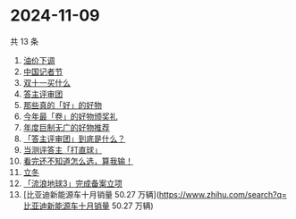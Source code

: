 # 2024-11-09

共 13 条

<!-- BEGIN ZHIHUSEARCH -->
<!-- 最后更新时间 Sat Nov 09 2024 22:10:18 GMT+0800 (China Standard Time) -->
1. [油价下调](https://www.zhihu.com/search?q=油价下调)
1. [中国记者节](https://www.zhihu.com/search?q=中国记者节)
1. [双十一买什么](https://www.zhihu.com/search?q=双十一买什么)
1. [答主评审团](https://www.zhihu.com/search?q=答主评审团)
1. [那些真的「好」的好物](https://www.zhihu.com/search?q=那些真的「好」的好物)
1. [今年最「卷」的好物颁奖礼](https://www.zhihu.com/search?q=今年最「卷」的好物颁奖礼)
1. [年度巨制无广的好物推荐](https://www.zhihu.com/search?q=年度巨制无广的好物推荐)
1. [「答主评审团」到底是什么？](https://www.zhihu.com/search?q=「答主评审团」到底是什么？)
1. [当测评答主「打直球」](https://www.zhihu.com/search?q=当测评答主「打直球」)
1. [看完还不知道怎么选，算我输！](https://www.zhihu.com/search?q=看完还不知道怎么选，算我输！)
1. [立冬](https://www.zhihu.com/search?q=立冬)
1. [「流浪地球3」完成备案立项](https://www.zhihu.com/search?q=「流浪地球3」完成备案立项)
1. [比亚迪新能源车十月销量 50.27 万辆](https://www.zhihu.com/search?q=比亚迪新能源车十月销量 50.27 万辆)
<!-- END ZHIHUSEARCH -->
